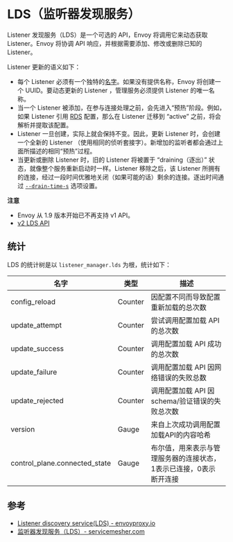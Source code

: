 # LDS（监听器发现服务）

Listener 发现服务（LDS）是一个可选的 API，Envoy 将调用它来动态获取 Listener。Envoy 将协调 API 响应，并根据需要添加、修改或删除已知的 Listener。

Listener 更新的语义如下：

- 每个 Listener 必须有一个独特的[名字](https://www.envoyproxy.io/docs/envoy/latest/api-v1/listeners/listeners.md#config-listeners-name)。如果没有提供名称，Envoy 将创建一个 UUID。要动态更新的 Listener ，管理服务必须提供 Listener 的唯一名称。
- 当一个 Listener 被添加，在参与连接处理之前，会先进入“预热”阶段。例如，如果 Listener 引用 [RDS](http://www.servicemesher.com/envoy/configuration/http_conn_man/rds.html#config-http-conn-man-rds) 配置，那么在 Listener 迁移到 “active” 之前，将会解析并提取该配置。
- Listener 一旦创建，实际上就会保持不变。因此，更新 Listener 时，会创建一个全新的 Listener （使用相同的侦听套接字）。新增加的监听者都会通过上面所描述的相同“预热”过程。
- 当更新或删除 Listener 时，旧的 Listener 将被置于 “draining（逐出）” 状态，就像整个服务重新启动时一样。Listener 移除之后，该 Listener 所拥有的连接，经过一段时间优雅地关闭（如果可能的话）剩余的连接。逐出时间通过 [`--drain-time-s`](http://www.servicemesher.com/envoy/operations/cli.html#cmdoption-drain-time-s) 选项设置。

**注意**

- Envoy 从 1.9 版本开始已不再支持 v1 API。
- [v2 LDS API](http://www.servicemesher.com/envoy/configuration/overview/v2_overview.html#v2-grpc-streaming-endpoints)

## 统计

LDS 的统计树是以 `listener_manager.lds` 为根，统计如下：

| 名字                          | 类型    | 描述                                                         |
| ----------------------------- | ------- | ------------------------------------------------------------ |
| config_reload                 | Counter | 因配置不同而导致配置重新加载的总次数                         |
| update_attempt                | Counter | 尝试调用配置加载 API 的总次数                                |
| update_success                | Counter | 调用配置加载 API 成功的总次数                                |
| update_failure                | Counter | 调用配置加载 API 因网络错误的失败总数                        |
| update_rejected               | Counter | 调用配置加载 API 因 schema/验证错误的失败总次数              |
| version                       | Gauge   | 来自上次成功调用配置加载API的内容哈希                        |
| control_plane.connected_state | Gauge   | 布尔值，用来表示与管理服务器的连接状态，1表示已连接，0表示断开连接 |

## 参考

- [Listener discovery service(LDS) - envoyproxy.io](https://www.envoyproxy.io/docs/envoy/latest/configuration/listeners/lds)
- [监听器发现服务（LDS）- servicemesher.com](http://www.servicemesher.com/envoy/configuration/listeners/lds.html)